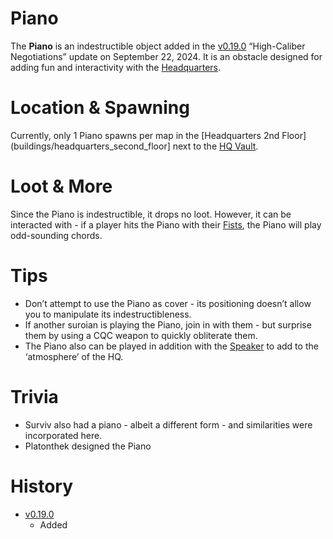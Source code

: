 
# Piano
The **Piano** is an indestructible object added in the [v0.19.0](https://github.com/HasangerGames/suroi/releases/tag/v0.19.0) “High-Caliber Negotiations” update on September 22, 2024. It is an obstacle designed for adding fun and interactivity with the [Headquarters](/buildings/headquarters). 

# Location & Spawning
Currently, only 1 Piano spawns per map in the [Headquarters 2nd Floor](buildings/headquarters_second_floor] next to the [HQ Vault](/buildings/headquarters_vault). 

# Loot & More
Since the Piano is indestructible, it drops no loot. However, it can be interacted with - if a player hits the Piano with their [Fists](/weapons/melees/fists), the Piano will play odd-sounding chords. 

# Tips
- Don’t attempt to use the Piano as cover - its positioning doesn’t allow you to manipulate its indestructibleness. 
- If another suroian is playing the Piano, join in with them - but surprise them by using a CQC weapon to quickly obliterate them.
- The Piano also can be played in addition with the [Speaker](/obstacles/speaker) to add to the ‘atmosphere’ of the HQ.

# Trivia
- Surviv also had a piano - albeit a different form - and similarities were incorporated here.
- Platonthek designed the Piano
# History
- [v0.19.0](https://github.com/HasangerGames/suroi/releases/tag/v0.19.0)
  - Added




